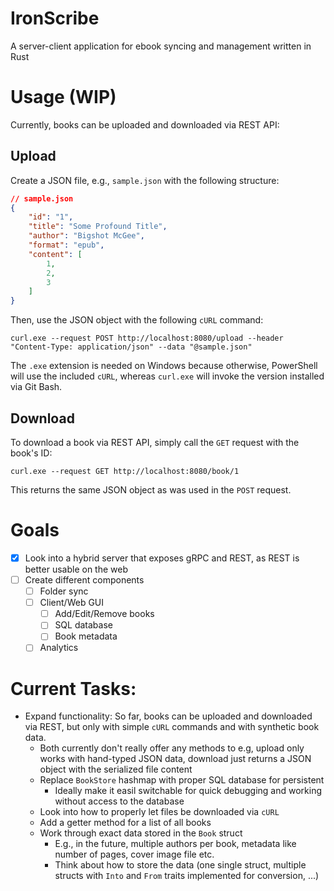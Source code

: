 # IronScribe
A server-client application for ebook syncing and management written in Rust

# Usage (WIP)
Currently, books can be uploaded and downloaded via REST API:

## Upload
Create a JSON file, e.g., `sample.json` with the following structure:
```json
// sample.json
{
    "id": "1",
    "title": "Some Profound Title",
    "author": "Bigshot McGee",
    "format": "epub",
    "content": [
        1,
        2,
        3
    ]
}
```
Then, use the JSON object with the following `cURL` command:

```
curl.exe --request POST http://localhost:8080/upload --header "Content-Type: application/json" --data "@sample.json"
```
The `.exe` extension is needed on Windows because otherwise, PowerShell will use the included `cURL`, whereas `curl.exe` will invoke the version installed via Git Bash.

## Download
To download a book via REST API, simply call the `GET` request with the book's ID:
```
curl.exe --request GET http://localhost:8080/book/1
```
This returns the same JSON object as was used in the `POST` request.

# Goals
- [x] Look into a hybrid server that exposes gRPC and REST, as REST is better usable on the web
- [ ] Create different components
    - [ ] Folder sync
    - [ ] Client/Web GUI
        - [ ] Add/Edit/Remove books
        - [ ] SQL database
        - [ ] Book metadata
    - [ ] Analytics

# Current Tasks:
- Expand functionality: So far, books can be uploaded and downloaded via REST, but only with simple `cURL` commands and with synthetic book data. 
    - Both currently don't really offer any methods to e.g, upload only works with hand-typed JSON data, download just returns a JSON object with the serialized file content
    - Replace `BookStore` hashmap with proper SQL database for persistent 
        - Ideally make it easil switchable for quick debugging and working without access to the database
    - Look into how to properly let files be downloaded via `cURL`
    - Add a getter method for a list of all books
    - Work through exact data stored in the `Book` struct
        - E.g., in the future, multiple authors per book, metadata like number of pages, cover image file etc.
        - Think about how to store the data (one single struct, multiple structs with `Into` and `From` traits implemented for conversion, ...)